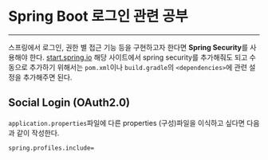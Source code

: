 # Spring Boot 로그인 관련 공부

---

스프링에서 로그인, 권한 별 접근 기능 등을 구현하고자 한다면 **Spring Security**를 사용해야 한다. [start.spring.io](https://start.spring.io/) 해당 사이트에서 spring security를 추가해줘도 되고 수동으로 추가하기 위해서는 `pom.xml`이나 `build.gradle`의 `<dependencies>`에 관련 설정을 추가해주면 된다.



## Social Login (OAuth2.0)

`application.properties`파일에 다른 properties (구성)파일을 이식하고 싶다면 다음과 같이 작성한다.

```properties
spring.profiles.include=
```

